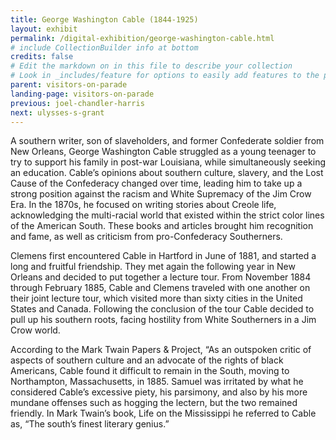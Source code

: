 ```yaml
---
title: George Washington Cable (1844-1925)
layout: exhibit
permalink: /digital-exhibition/george-washington-cable.html
# include CollectionBuilder info at bottom
credits: false
# Edit the markdown on in this file to describe your collection
# Look in _includes/feature for options to easily add features to the page
parent: visitors-on-parade
landing-page: visitors-on-parade
previous: joel-chandler-harris
next: ulysses-s-grant
---
```


A southern writer, son of slaveholders, and former Confederate soldier from New Orleans, George Washington Cable struggled as a young teenager to try to support his family in post-war Louisiana, while simultaneously seeking an  education.  Cable’s opinions about southern culture, slavery, and the Lost Cause of the Confederacy changed over time, leading him to take up a strong position against the racism and White Supremacy of the Jim Crow Era. In the 1870s, he focused on writing stories about Creole life, acknowledging the multi-racial world that existed within the strict color lines of the American South. These books and articles brought him recognition and fame, as well as criticism from pro-Confederacy Southerners.

Clemens first encountered Cable in Hartford in June of 1881, and started a long and fruitful friendship. They met again the following year in New Orleans and decided to put together a lecture tour. From November 1884 through February 1885, Cable and Clemens traveled with one another on their joint lecture tour, which visited more than sixty cities in the United States and Canada. Following the conclusion of the tour Cable decided to pull up his southern roots, facing hostility from White Southerners in a Jim Crow world. 

According to the Mark Twain Papers & Project, “As an outspoken critic of aspects of southern culture and an advocate of the rights of black Americans, Cable found it difficult to remain in the South, moving to Northampton, Massachusetts, in 1885. Samuel was irritated by what he considered Cable’s excessive piety, his parsimony, and also by his more mundane offenses such as hogging the lectern, but the two remained friendly. In Mark Twain’s book, Life on the Mississippi he referred to Cable as, “The south’s finest literary genius.” 
